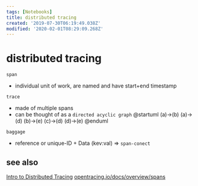 ```yaml
---
tags: [Notebooks]
title: distributed tracing
created: '2019-07-30T06:19:49.038Z'
modified: '2020-02-01T08:29:09.268Z'
---
```


# distributed tracing

`span`  
- individual unit of work, are named and have start+end timestamp

`trace` 
- made of multiple spans
- can be thought of as a `directed acyclic graph`
@startuml
(a)->(b)
(a)->(d)
(b)->(e)
(c)->(d)
(d)->(e)
@enduml

`baggage`
- reference or unique-ID + Data (kev:val) => `span-conect`

## see also
[Intro to Distributed Tracing](https://www.kartar.net/2019/07/intro-to-distributed-tracing)
[opentracing.io/docs/overview/spans](https://opentracing.io/docs/overview/spans/)



